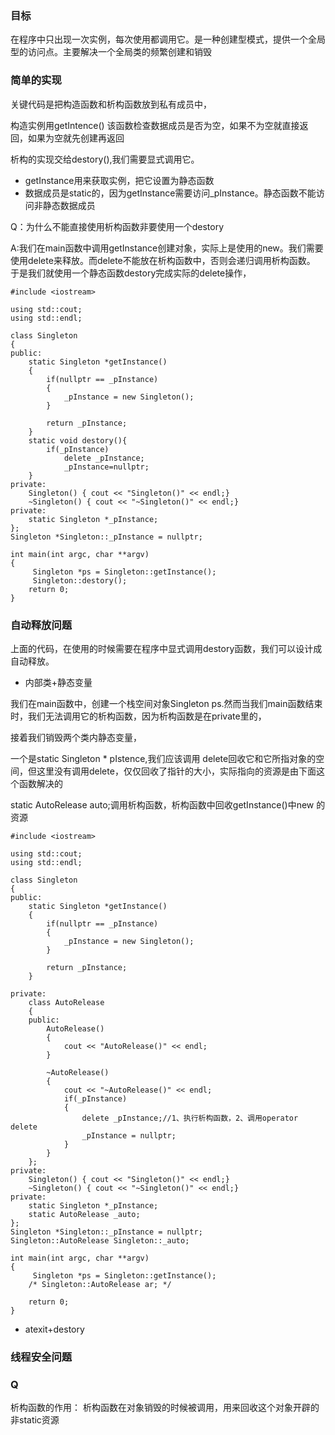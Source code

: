 ### 目标
在程序中只出现一次实例，每次使用都调用它。是一种创建型模式，提供一个全局型的访问点。主要解决一个全局类的频繁创建和销毁
### 简单的实现
关键代码是把构造函数和析构函数放到私有成员中，

构造实例用getIntence() 该函数检查数据成员是否为空，如果不为空就直接返回，如果为空就先创建再返回

析构的实现交给destory(),我们需要显式调用它。

+ getInstance用来获取实例，把它设置为静态函数
+ 数据成员是static的，因为getInstance需要访问_pInstance。静态函数不能访问非静态数据成员

Q：为什么不能直接使用析构函数非要使用一个destory

A:我们在main函数中调用getInstance创建对象，实际上是使用的new。我们需要使用delete来释放。而delete不能放在析构函数中，否则会递归调用析构函数。
于是我们就使用一个静态函数destory完成实际的delete操作，

```
#include <iostream>

using std::cout;
using std::endl;

class Singleton
{
public:
    static Singleton *getInstance() 
    {
        if(nullptr == _pInstance)
        {
            _pInstance = new Singleton();
        }

        return _pInstance;
    }
    static void destory(){
        if(_pInstance)
            delete _pInstance;
            _pInstance=nullptr;
    }
private:
    Singleton() { cout << "Singleton()" << endl;}
    ~Singleton() { cout << "~Singleton()" << endl;}
private:
    static Singleton *_pInstance;
};
Singleton *Singleton::_pInstance = nullptr;

int main(int argc, char **argv)
{
     Singleton *ps = Singleton::getInstance();
     Singleton::destory();
    return 0;
}
```
### 自动释放问题
上面的代码，在使用的时候需要在程序中显式调用destory函数，我们可以设计成自动释放。
+ 内部类+静态变量

我们在main函数中，创建一个栈空间对象Singleton ps.然而当我们main函数结束时，我们无法调用它的析构函数，因为析构函数是在private里的，

接着我们销毁两个类内静态变量，

一个是static Singleton * pIstence,我们应该调用 delete回收它和它所指对象的空间，但这里没有调用delete，仅仅回收了指针的大小，实际指向的资源是由下面这个函数解决的

static AutoRelease auto;调用析构函数，析构函数中回收getInstance()中new 的资源
```
#include <iostream>

using std::cout;
using std::endl;

class Singleton
{
public:
    static Singleton *getInstance() 
    {
        if(nullptr == _pInstance)
        {
            _pInstance = new Singleton();
        }

        return _pInstance;
    }

private:
    class AutoRelease
    {
    public:
        AutoRelease()
        {
            cout << "AutoRelease()" << endl;
        }
    
        ~AutoRelease()
        {
            cout << "~AutoRelease()" << endl;
            if(_pInstance)
            {
                delete _pInstance;//1、执行析构函数，2、调用operator delete
                _pInstance = nullptr;
            }
        }
    };
private:
    Singleton() { cout << "Singleton()" << endl;}
    ~Singleton() { cout << "~Singleton()" << endl;}
private:
    static Singleton *_pInstance;
    static AutoRelease _auto;
};
Singleton *Singleton::_pInstance = nullptr;
Singleton::AutoRelease Singleton::_auto;

int main(int argc, char **argv)
{
     Singleton *ps = Singleton::getInstance();
    /* Singleton::AutoRelease ar; */

    return 0;
}
```

+ atexit+destory
### 线程安全问题


### Q
析构函数的作用：
析构函数在对象销毁的时候被调用，用来回收这个对象开辟的非static资源

